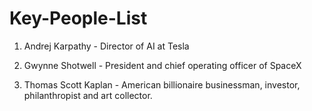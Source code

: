 # Key-People-List

1. Andrej Karpathy - Director of AI at Tesla

2. Gwynne Shotwell -  President and chief operating officer of SpaceX

3. Thomas Scott Kaplan - American billionaire businessman, investor, philanthropist and art collector.
